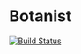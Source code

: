 # Botanist

[![Build Status](https://travis-ci.org/unstable-cacao/Botanist.svg?branch=master)](https://travis-ci.org/unstable-cacao/Botanist)